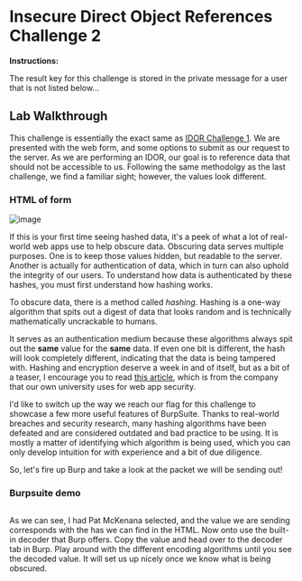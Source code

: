 # Insecure Direct Object References Challenge 2

**Instructions:**

The result key for this challenge is stored in the private message for a user that is not listed below...

## Lab Walkthrough

This challenge is essentially the exact same as [IDOR Challenge 1]. We are presented with the web form, and some options to submit as our request to the server. As we are performing an IDOR, our goal is to reference data that should not be accessible to us. Following the same methodolgy as the last challenge, we find a familiar sight; however, the values look different.

### HTML of form
![image](https://user-images.githubusercontent.com/66766340/146283701-e22bcfb9-bf57-441c-9907-87f801084a5f.png)

If this is your first time seeing hashed data, it's a peek of what a lot of real-world web apps use to help obscure data. Obscuring data serves multiple purposes. One is to keep those values hidden, but readable to the server. Another is actually for authentication of data, which in turn can also uphold the integrity of our users. To understand how data is authenticated by these hashes, you must first understand how hashing works.

To obscure data, there is a method called *hashing*. Hashing is a one-way algorithm that spits out a digest of data that looks random and is technically mathematically uncrackable to humans. 

It serves as an authentication medium because these algorithms always spit out the **same** value for the **same** data. If even one bit is different, the hash will look completely different, indicating that the data is being tampered with. Hashing and encryption deserve a week in and of itself, but as a bit of a teaser, I encourage you to read [this article], which is from the company that our own university uses for web app security.

I'd like to switch up the way we reach our flag for this challenge to showcase a few more useful features of BurpSuite. Thanks to real-world breaches and security research, many hashing algorithms have been defeated and are considered outdated and bad practice to be using. It is mostly a matter of identifying which algorithm is being used, which you can only develop intuition for with experience and a bit of due diligence. 

So, let's fire up Burp and take a look at the packet we will be sending out!

### Burpsuite demo
<img scr="https://github.com/colton-gabertan/SecurityShepherdLabs/blob/IDOR-Challenge-2/IDORchallenge2-1.gif">

As we can see, I had Pat McKenana selected, and the value we are sending corresponds with the has we can find in the HTML. Now onto use the built-in decoder that Burp offers. Copy the value and head over to the decoder tab in Burp. Play around with the different encoding algorithms until you see the decoded value. It will set us up nicely once we know what is being obscured.






[IDOR Challenge 1]: https://github.com/colton-gabertan/SecurityShepherdLabs/blob/IDOR-Challenge-1/README.md
[this article]: https://www.okta.com/identity-101/hashing-algorithms/
